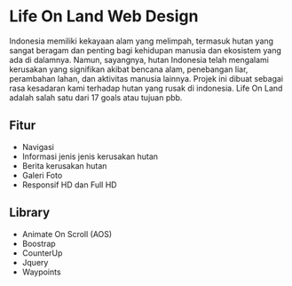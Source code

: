 # Life On Land Web Design
Indonesia memiliki kekayaan alam yang melimpah, termasuk hutan yang sangat beragam dan penting bagi kehidupan manusia dan ekosistem yang ada di dalamnya. Namun, sayangnya, hutan Indonesia telah mengalami kerusakan yang signifikan akibat bencana alam, penebangan liar, perambahan lahan, dan aktivitas manusia lainnya. Projek ini dibuat sebagai rasa kesadaran kami terhadap hutan yang rusak di indonesia. Life On Land adalah salah satu dari 17 goals atau tujuan pbb.

## Fitur

- Navigasi 
- Informasi jenis jenis kerusakan hutan
- Berita kerusakan hutan
- Galeri Foto
- Responsif HD dan Full HD

## Library

- Animate On Scroll (AOS)
- Boostrap
- CounterUp
- Jquery
- Waypoints
